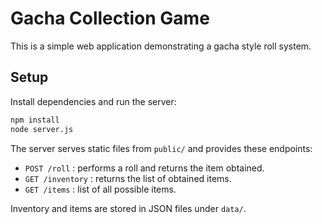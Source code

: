 # Gacha Collection Game

This is a simple web application demonstrating a gacha style roll system.

## Setup

Install dependencies and run the server:

```bash
npm install
node server.js
```

The server serves static files from `public/` and provides these endpoints:
- `POST /roll` : performs a roll and returns the item obtained.
- `GET /inventory` : returns the list of obtained items.
- `GET /items` : list of all possible items.

Inventory and items are stored in JSON files under `data/`.
